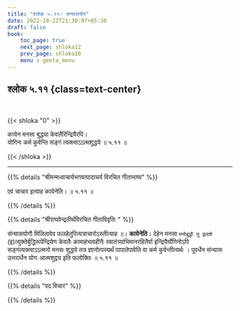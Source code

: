 ```yaml
---
title: "श्लोक ५.११- सन्यासयोग"
date: 2022-10-22T21:30:07+05:30
draft: false
book:
    toc_page: true
    next_page: shloka12
    prev_page: shloka10
    menu : geeta_menu
---
```




## श्लोक ५.११ {class=text-center}

<br/>

{{< shloka  "0"  >}}

कायेन मनसा बुद्ध्या केवलैरिन्द्रियैरपि।  
योगिनः कर्म कुर्वन्ति सङ्गं त्यक्त्वाऽऽत्मशुद्धये ॥ ५.११ ॥

{{< /shloka >}}

---


{{% details "श्रीमन्मध्वाचार्यभगवत्पादाचर्य विरचित  गीताभाष्य" %}}

एवं चाचार इत्याह कायेनेति। ॥ ५.११ ॥

{{% /details %}}



{{% details "श्रीराघवेन्द्रतीर्थविरचित गीताविवृतिः " %}}

संन्यासयोगौ मिलितावेव फलहेतुरित्यत्राचारोऽस्तीत्याह ॥। **कायेनेति**। 
देहेन मनसा `मनोबुद्धौ तु द्वादशे` (इ)त्युक्तेर्बुद्धिरूपेन्द्रियेण 
केवलैः कामाहंभावहीनैः स्वातंत्र्याभिमानरहितैर्वा 
इन्द्रियैर्योगिनोऽपि सङ्गंत्यक्त्वाऽऽत्मनो मनसः शुद्धये तत्र 
ज्ञानोत्पत्त्यर्थं पापालेपावेति वा 
कर्म कुर्वन्तीत्यर्थः । पूवर्धेन संन्यासः उत्तरार्धेन योगः 
आत्मशुद्वय इति फलोक्तिः ॥ ५.११ ॥

{{% /details %}}



{{% details "पद विचार" %}}


{{% /details %}}
